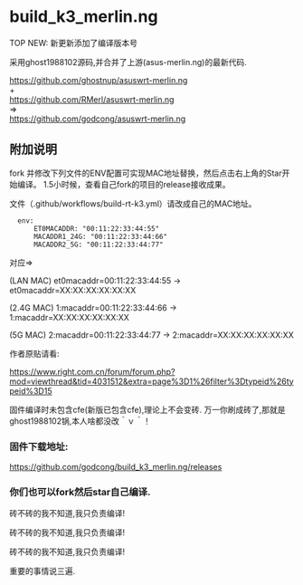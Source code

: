 # build_k3_merlin.ng

TOP NEW: 新更新添加了编译版本号


采用ghost1988102源码,并合并了上游(asus-merlin.ng)的最新代码.  

https://github.com/ghostnup/asuswrt-merlin.ng  
+  
https://github.com/RMerl/asuswrt-merlin.ng  
=>  
https://github.com/godcong/asuswrt-merlin.ng  


## 附加说明 ##
fork 并修改下列文件的ENV配置可实现MAC地址替换，然后点击右上角的Star开始编译。
1.5小时候，查看自己fork的项目的release接收成果。

文件（.github/workflows/build-rt-k3.yml）请改成自己的MAC地址。

```
  env:
      ET0MACADDR: "00:11:22:33:44:55"    
      MACADDR1_24G: "00:11:22:33:44:66"
      MACADDR2_5G: "00:11:22:33:44:77"
```
对应=>  

(LAN MAC) et0macaddr=00:11:22:33:44:55 -> et0macaddr=XX:XX:XX:XX:XX:XX

(2.4G MAC) 1:macaddr=00:11:22:33:44:66 -> 1:macaddr=XX:XX:XX:XX:XX:XX

(5G MAC) 2:macaddr=00:11:22:33:44:77 -> 2:macaddr=XX:XX:XX:XX:XX:XX


作者原贴请看:


https://www.right.com.cn/forum/forum.php?mod=viewthread&tid=4031512&extra=page%3D1%26filter%3Dtypeid%26typeid%3D15

固件编译时未包含cfe(新版已包含cfe),理论上不会变砖.
万一你刷成砖了,那就是ghost1988102锅,本人啥都没改＾ｖ＾！


### 固件下载地址: ###

https://github.com/godcong/build_k3_merlin.ng/releases

### 你们也可以fork然后star自己编译. ###


砖不砖的我不知道,我只负责编译!　　

砖不砖的我不知道,我只负责编译!　　

砖不砖的我不知道,我只负责编译!　　

重要的事情说三遍.　　


